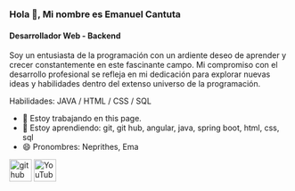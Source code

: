 ### Hola 👋, Mi nombre es Emanuel Cantuta
#### Desarrollador Web - Backend
Soy un entusiasta de la programación con un ardiente deseo de aprender y crecer constantemente en este fascinante campo. Mi compromiso con el desarrollo profesional se refleja en mi dedicación para explorar nuevas ideas y habilidades dentro del extenso universo de la programación.

Habilidades: JAVA / HTML / CSS / SQL

- 🔭 Estoy trabajando en this page. 
- 🌱 Estoy aprendiendo: git, git hub, angular, java, spring boot, html, css, sql
- 😄 Pronombres: Neprithes, Ema


[<img src='https://cdn.jsdelivr.net/npm/simple-icons@3.0.1/icons/github.svg' alt='github' height='40'>](https://github.com/emanuelcantuta)  [<img src='https://cdn.jsdelivr.net/npm/simple-icons@3.0.1/icons/youtube.svg' alt='YouTube' height='40'>](https://www.youtube.com/channel/UCAA5oD0PzjxRVknUe18CKEw)  
